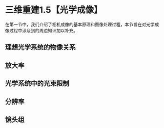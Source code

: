 # 三维重建1.5【光学成像】

在第一节中，我们介绍了相机成像的基本原理和图像处理过程，本节旨在对光学成像过程中涉及到的周边知识加以补充。

## 理想光学系统的物像关系



## 放大率



## 光学系统中的光束限制



## 分辨率





## 镜头组
